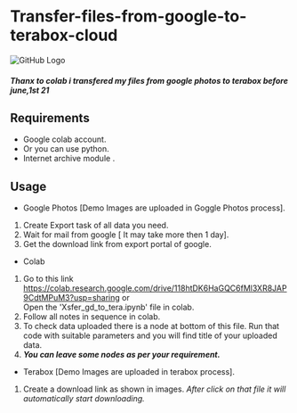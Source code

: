 # Transfer-files-from-google-to-terabox-cloud

 ![GitHub Logo](https://raw.githubusercontent.com/sandeepyadav1478/Transfer-files-from-google-to-terabox-cloud/main/template.png)
 
 <h5>Thanx to colab i transfered my files from google photos to terabox before june,1st 21</h5> 
 
## Requirements
 
 * Google colab account.
 * Or you can use python.
 * Internet archive module .

## Usage

 * Google Photos [Demo Images are uploaded in Goggle Photos process].
  1. Create Export task of all data you need.
  2. Wait for mail from google [ It may take more then 1 day].
  3. Get the download link from export portal of google.
 
 * Colab 
  1. Go to this link https://colab.research.google.com/drive/118htDK6HaGQC6fMl3XR8JAP9CdtMPuM3?usp=sharing or <br/> Open the 'Xsfer_gd_to_tera.ipynb' file in colab.
  2. Follow all notes in sequence in colab.
  3. To check data uploaded there is a node at bottom of this file. Run that code with suitable parameters and you will find title of your uploaded data.
  4. __*You can leave some nodes as per your requirement.*__
 
 * Terabox [Demo Images are uploaded in terabox process].
  1. Create a download link as shown in images. *After click on that file it will automatically start downloading.*
